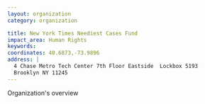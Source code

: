 ```yaml
---
layout: organization
category: organization

title: New York Times Neediest Cases Fund
impact_area: Human Rights
keywords: 
coordinates: 40.6873,-73.9896
address: |
  4 Chase Metro Tech Center 7th Floor Eastside  Lockbox 5193
  Brooklyn NY 11245
---
```

Organization's overview
